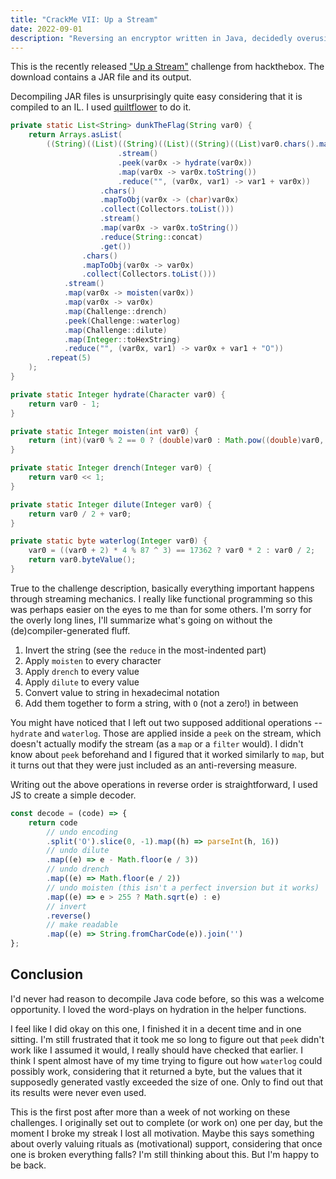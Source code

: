 ```yaml
---
title: "CrackMe VII: Up a Stream"
date: 2022-09-01
description: "Reversing an encryptor written in Java, decidedly overusing streams."
---
```


This is the recently released ["Up a Stream"](https://app.hackthebox.com/challenges/392) challenge from hackthebox. The download contains a JAR file and its output.

Decompiling JAR files is unsurprisingly quite easy considering that it is compiled to an IL. I used [quiltflower](https://github.com/QuiltMC/quiltflower/releases) to do it.

```java
private static List<String> dunkTheFlag(String var0) {
    return Arrays.asList(
        ((String)((List)((String)((List)((String)((List)var0.chars().mapToObj(var0x -> (char)var0x).collect(Collectors.toList()))
                        .stream()
                        .peek(var0x -> hydrate(var0x))
                        .map(var0x -> var0x.toString())
                        .reduce("", (var0x, var1) -> var1 + var0x))
                    .chars()
                    .mapToObj(var0x -> (char)var0x)
                    .collect(Collectors.toList()))
                    .stream()
                    .map(var0x -> var0x.toString())
                    .reduce(String::concat)
                    .get())
                .chars()
                .mapToObj(var0x -> var0x)
                .collect(Collectors.toList()))
            .stream()
            .map(var0x -> moisten(var0x))
            .map(var0x -> var0x)
            .map(Challenge::drench)
            .peek(Challenge::waterlog)
            .map(Challenge::dilute)
            .map(Integer::toHexString)
            .reduce("", (var0x, var1) -> var0x + var1 + "O"))
        .repeat(5)
    );
}

private static Integer hydrate(Character var0) {
    return var0 - 1;
}

private static Integer moisten(int var0) {
    return (int)(var0 % 2 == 0 ? (double)var0 : Math.pow((double)var0, 2.0));
}

private static Integer drench(Integer var0) {
    return var0 << 1;
}

private static Integer dilute(Integer var0) {
    return var0 / 2 + var0;
}

private static byte waterlog(Integer var0) {
    var0 = ((var0 + 2) * 4 % 87 ^ 3) == 17362 ? var0 * 2 : var0 / 2;
    return var0.byteValue();
}
```

True to the challenge description, basically everything important happens through streaming mechanics. I really like functional programming so this was perhaps easier on the eyes to me than for some others. I'm sorry for the overly long lines, I'll summarize what's going on without the (de)compiler-generated fluff. 

1. Invert the string (see the `reduce` in the most-indented part)
2. Apply `moisten` to every character
3. Apply `drench` to every value
4. Apply `dilute` to every value
5. Convert value to string in hexadecimal notation
6. Add them together to form a string, with `O` (not a zero!) in between

You might have noticed that I left out two supposed additional operations -- `hydrate` and `waterlog`. Those are applied inside a `peek` on the stream, which doesn't actually modify the stream (as a `map` or a `filter` would). I didn't know about `peek` beforehand and I figured that it worked similarly to `map`, but it turns out that they were just included as an anti-reversing measure.

Writing out the above operations in reverse order is straightforward, I used JS to create a simple decoder.

```js
const decode = (code) => {
    return code
        // undo encoding
        .split('O').slice(0, -1).map((h) => parseInt(h, 16))
        // undo dilute
        .map((e) => e - Math.floor(e / 3))
        // undo drench
        .map((e) => Math.floor(e / 2))
        // undo moisten (this isn't a perfect inversion but it works)
        .map((e) => e > 255 ? Math.sqrt(e) : e)
        // invert
        .reverse()
        // make readable
        .map((e) => String.fromCharCode(e)).join('')
};
```

## Conclusion

I'd never had reason to decompile Java code before, so this was a welcome opportunity. I loved the word-plays on hydration in the helper functions.

I feel like I did okay on this one, I finished it in a decent time and in one sitting. I'm still frustrated that it took me so long to figure out that `peek` didn't work like I assumed it would, I really should have checked that earlier. I think I spent almost have of my time trying to figure out how `waterlog` could possibly work, considering that it returned a byte, but the values that it supposedly generated vastly exceeded the size of one. Only to find out that its results were never even used.

This is the first post after more than a week of not working on these challenges. I originally set out to complete (or work on) one per day, but the moment I broke my streak I lost all motivation. Maybe this says something about overly valuing rituals as (motivational) support, considering that once one is broken everything falls? I'm still thinking about this. But I'm happy to be back. 
